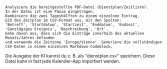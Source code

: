 ```
Analysiere die bereitgestellte PDF-Datei (Dienstplan/Zeitliste). 
In der Datei ist eine Pause eingetragen.
Kombiniere die zwei Tageshälften zu einem einzelnen Eintrag.
Gib den Zeitplan im CSV-Format aus, mit den Spalten:
'Betreff', 'Startdatum', 'Startzeit', 'Enddatum', 'Endzeit', 'Ganztägiges Ereignis', 'Beschreibung', 'Ort'.
Gehe davon aus, dass sich die Einträge innerhalb des aktuellen Monats/Jahres befinden
und verwende die Zeitzone 'Europe/Vienna'. Generiere die vollständigen
CSV-Daten in einem einzelnen Markdown-Codeblock.
```

Die Ausgabe der KI kannst du z. B. als "dienstplan.csv" speichern. Diese Datei kann in fast jede Kalender-App importiert werden.
